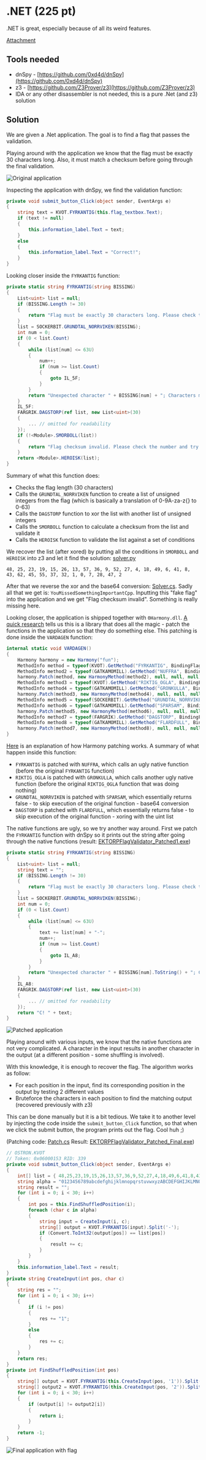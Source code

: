 # .NET (225 pt)

.NET is great, especially because of all its weird features.

[Attachment](https://storage.googleapis.com/gctf-2020-attachments-project/a8d65cb3b53a09c557b4e9a1744e08f73d0571dba9d79241fed3519cdd38f14c51472b108353f033e3223b5ec48bb8f0296b2abc3142ea0690592b9904816d3b)

## Tools needed
- dnSpy - [https://github.com/0xd4d/dnSpy](https://github.com/0xd4d/dnSpy)
- z3 - [https://github.com/Z3Prover/z3](https://github.com/Z3Prover/z3)
- IDA or any other disassembler is not needed, this is a pure .Net (and z3) solution

## Solution

We are given a .Net application. The goal is to find a flag that passes the validation.

Playing around with the application we know that the flag must be exactly 30 characters long. Also, it must match a checksum before going through the final validation.

![Original application](dotnet-org.png)

Inspecting the application with dnSpy, we find the validation function:

```c#
private void submit_button_Click(object sender, EventArgs e)
{
	string text = KVOT.FYRKANTIG(this.flag_textbox.Text);
	if (text != null)
	{
		this.information_label.Text = text;
	}
	else
	{
		this.information_label.Text = "Correct!";
	}
}
```

Looking closer inside the `FYRKANTIG` function:

```c#
private static string FYRKANTIG(string BISSING)
{
	List<uint> list = null;
	if (BISSING.Length != 30)
	{
		return "Flag must be exactly 30 characters long. Please check the number and try again.";
	}
	list = SOCKERBIT.GRUNDTAL_NORRVIKEN(BISSING);
	int num = 0;
	if (0 < list.Count)
	{
		while (list[num] <= 63U)
		{
			num++;
			if (num >= list.Count)
			{
				goto IL_5F;
			}
		}
		return "Unexpected character " + BISSING[num] + "; Characters must be in the set {A-Za-z0-9}. Please check the number and try again.";
	}
	IL_5F:
	FARGRIK.DAGSTORP(ref list, new List<uint>(30)
	{
		... // omitted for readability
	});
	if (!<Module>.SMORBOLL(list))
	{
		return "Flag checksum invalid. Please check the number and try again.";
	}
	return <Module>.HEROISK(list);
}
```

Summary of what this function does:
- Checks the flag length (30 characters)
- Calls the `GRUNDTAL_NORRVIKEN` function to create a list of unsigned integers from the flag (which is basically a translation of 0-9A-za-z{} to 0-63)
- Calls the `DAGSTORP` function to xor the list with another list of unsigned integers
- Calls the `SMORBOLL` function to calculate a checksum from the list and validate it
- Calls the `HEROISK` function to validate the list against a set of conditions

We recover the list (after xored) by putting all the conditions in `SMORBOLL` and `HEROISK` into z3 and let it find the solution: [solver.py](solver.py)

`48, 25, 23, 19, 15, 26, 13, 57, 36, 9, 52, 27, 4, 18, 49, 6, 41, 8, 43, 62, 45, 55, 37, 32, 1, 0, 7, 28, 47, 2`

After that we reverse the xor and the base64 conversion: [Solver.cs](Solver.cs). Sadly all that we get is: `YouMissedSomethingImportantCpp`. Inputting this "fake flag" into the application and we get "Flag checksum invalid". Something is really missing here.

Looking closer, the application is shipped together with `0Harmony.dll`. [A quick research](https://harmony.pardeike.net/) tells us this is a library that does all the magic - patch the functions in the application so that they do something else. This patching is done inside the `VARDAGEN` function:

```c#
internal static void VARDAGEN()
{
	Harmony harmony = new Harmony("fun");
	MethodInfo method = typeof(KVOT).GetMethod("FYRKANTIG", BindingFlags.Instance | BindingFlags.Static | BindingFlags.Public | BindingFlags.NonPublic);
	MethodInfo method2 = typeof(GATKAMOMILL).GetMethod("NUFFRA", BindingFlags.Instance | BindingFlags.Static | BindingFlags.Public | BindingFlags.NonPublic);
	harmony.Patch(method, new HarmonyMethod(method2), null, null, null);
	MethodInfo method3 = typeof(KVOT).GetMethod("RIKTIG_OGLA", BindingFlags.Instance | BindingFlags.Static | BindingFlags.Public | BindingFlags.NonPublic);
	MethodInfo method4 = typeof(GATKAMOMILL).GetMethod("GRONKULLA", BindingFlags.Instance | BindingFlags.Static | BindingFlags.Public | BindingFlags.NonPublic);
	harmony.Patch(method3, new HarmonyMethod(method4), null, null, null);
	MethodInfo method5 = typeof(SOCKERBIT).GetMethod("GRUNDTAL_NORRVIKEN", BindingFlags.Instance | BindingFlags.Static | BindingFlags.Public | BindingFlags.NonPublic);
	MethodInfo method6 = typeof(GATKAMOMILL).GetMethod("SPARSAM", BindingFlags.Instance | BindingFlags.Static | BindingFlags.Public | BindingFlags.NonPublic);
	harmony.Patch(method5, new HarmonyMethod(method6), null, null, null);
	MethodInfo method7 = typeof(FARGRIK).GetMethod("DAGSTORP", BindingFlags.Instance | BindingFlags.Static | BindingFlags.Public | BindingFlags.NonPublic);
	MethodInfo method8 = typeof(GATKAMOMILL).GetMethod("FLARDFULL", BindingFlags.Instance | BindingFlags.Static | BindingFlags.Public | BindingFlags.NonPublic);
	harmony.Patch(method7, new HarmonyMethod(method8), null, null, null);
}
```

[Here](https://harmony.pardeike.net/articles/patching-prefix.html) is an explanation of how Harmony patching works. A summary of what happen inside this function:
- `FYRKANTIG` is patched with `NUFFRA`, which calls an ugly native function (before the original `FYRKANTIG` function)
- `RIKTIG_OGLA` is patched with `GRONKULLA`, which calls another ugly native function (before the original `RIKTIG_OGLA` function that was doing nothing)
- `GRUNDTAL_NORRVIKEN` is patched with `SPARSAM`, which essentially returns false - to skip execution of the original function - base64 conversion
- `DAGSTORP` is patched with `FLARDFULL`, which essentially returns false - to skip execution of the original function - xoring with the uint list

The native functions are ugly, so we try another way around. First we patch the `FYRKANTIG` function with dnSpy so it prints out the string after going through the native functions (result: [EKTORPFlagValidator_Patched1.exe](EKTORPFlagValidator_Patched1.exe))

```c#
private static string FYRKANTIG(string BISSING)
{
	List<uint> list = null;
	string text = "";
	if (BISSING.Length != 30)
	{
		return "Flag must be exactly 30 characters long. Please check the number and try again.";
	}
	list = SOCKERBIT.GRUNDTAL_NORRVIKEN(BISSING);
	int num = 0;
	if (0 < list.Count)
	{
		while (list[num] <= 63U)
		{
			text += list[num] + "-";
			num++;
			if (num >= list.Count)
			{
				goto IL_A8;
			}
		}
		return "Unexpected character " + BISSING[num].ToString() + "; Characters must be in the set {A-Za-z0-9}. Please check the number and try again.";
	}
	IL_A8:
	FARGRIK.DAGSTORP(ref list, new List<uint>(30)
	{
		... // omitted for readability
	});
	return "C! " + text;
}
```

![Patched application](dotnet-patched.png)

Playing around with various inputs, we know that the native functions are not very complicated. A character in the input results in another character in the output (at a different position - some shuffling is involved).

With this knowledge, it is enough to recover the flag. The algorithm works as follow:
- For each position in the input, find its corresponding position in the output by testing 2 different values
- Bruteforce the characters in each position to find the matching output (recovered previously with z3)

This can be done manually but it is a bit tedious. We take it to another level by injecting the code inside the `submit_button_Click` function, so that when we click the submit button, the program prints out the flag. Cool huh ;)

(Patching code: [Patch.cs](Patch.cs) Result: [EKTORPFlagValidator_Patched_Final.exe](EKTORPFlagValidator_Patched_Final.exe))

```c#
// OSTRON.KVOT
// Token: 0x06000153 RID: 339
private void submit_button_Click(object sender, EventArgs e)
{
	int[] list = { 48,25,23,19,15,26,13,57,36,9,52,27,4,18,49,6,41,8,43,62,45,55,37,32,1,0,7,28,47,2 };
	string alpha = "0123456789abcdefghijklmnopqrstuvwxyzABCDEFGHIJKLMNOPQRSTUVWXYZ{}";
	string result = "";
	for (int i = 0; i < 30; i++)
	{
		int pos = this.FindShuffledPosition(i);
		foreach (char c in alpha)
		{
			string input = CreateInput(i, c);
			string[] output = KVOT.FYRKANTIG(input).Split('-');
			if (Convert.ToInt32(output[pos]) == list[pos])
			{
				result += c;
			}
		}
	}
	this.information_label.Text = result;
}
private string CreateInput(int pos, char c)
{
	string res = "";
	for (int i = 0; i < 30; i++)
	{
		if (i != pos)
		{
			res += "1";
		}
		else
		{
			res += c;
		}
	}
	return res;
}
private int FindShuffledPosition(int pos)
{
	string[] output = KVOT.FYRKANTIG(this.CreateInput(pos, '1')).Split('-');
	string[] output2 = KVOT.FYRKANTIG(this.CreateInput(pos, '2')).Split('-');
	for (int i = 0; i < 30; i++)
	{
		if (output[i] != output2[i])
		{
			return i;
		}
	}
	return -1;
}
```

![Final application with flag](dotnet-final.png)
